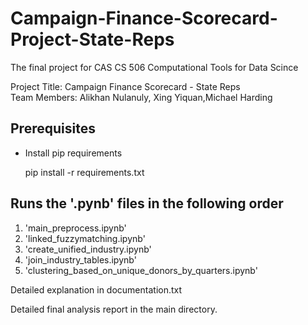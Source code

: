 # Campaign-Finance-Scorecard-Project-State-Reps
The final project for CAS CS 506 Computational Tools for Data Scince

Project Title: Campaign Finance Scorecard - State Reps<br/>
Team Members: Alikhan Nulanuly, Xing Yiquan,Michael Harding

## Prerequisites

* Install pip requirements

    pip install -r requirements.txt
    
## Runs the '.pynb' files in the following order

1. 'main_preprocess.ipynb'
2. 'linked_fuzzymatching.ipynb' 
3. 'create_unified_industry.ipynb' 
4. 'join_industry_tables.ipynb'
5. 'clustering_based_on_unique_donors_by_quarters.ipynb'

Detailed explanation in documentation.txt 

Detailed final analysis report in the main directory.
